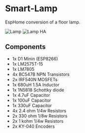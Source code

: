 # Smart-Lamp
EspHome conversion of a floor lamp.

![Lamp](https://user-images.githubusercontent.com/62815008/127373968-9bd5a7a4-c953-4ebd-9538-cae7b8b8da96.jpg)
![Lamp HA](https://user-images.githubusercontent.com/62815008/127376623-b81c9bf0-b9d5-4578-8111-aeabfd27b475.png)

## Components
- 1x D1 Minin (ESP8266)
- 1x LM2575T-15
- 1x LM7805
- 4x BC547B NPN Transistors
- 2x IRF540N MOSFETs
- 1x 680uH 1.5A Inductor
- 1x 1N5818 Schottky diode
- 1x 4.7uF Capacitor
- 1x 100uF Capacitor
- 1x 330uF Capacitor
- 4x 2.4 ohm 1/4w Resistors
- 2x 330 ohm 1/8w Resistors
- 2x 1 kohm 1/4w Resistors
- 2x KY-040 Encoders
